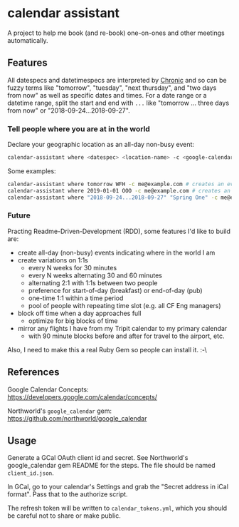 # calendar assistant

A project to help me book (and re-book) one-on-ones and other meetings automatically.


## Features

All datespecs and datetimespecs are interpreted by [Chronic](https://github.com/mojombo/chronic) and so can be fuzzy terms like "tomorrow", "tuesday", "next thursday", and "two days from now" as well as specific dates and times. For a date range or a datetime range, split the start and end with `...` like "tomorrow ... three days from now" or "2018-09-24...2018-09-27".


### Tell people where you are at in the world

Declare your geographic location as an all-day non-busy event:

``` bash
calendar-assistant where <datespec> <location-name> -c <google-calendar-id>
```

Some examples:

``` bash
calendar-assistant where tomorrow WFH -c me@example.com # creates an event titled `🗺 WFH` tomorrow
calendar-assistant where 2019-01-01 OOO -c me@example.com # creates an event titled `🗺 OOO` on New Year's Day
calendar-assistant where "2018-09-24...2018-09-27" "Spring One" -c me@example.com # creates an event titled `🗺 Spring One` on the days of the conference
```


### Future

Practing Readme-Driven-Development (RDD), some features I'd like to build are:

- create all-day (non-busy) events indicating where in the world I am
- create variations on 1:1s
  - every N weeks for 30 minutes
  - every N weeks alternating 30 and 60 minutes
  - alternating 2:1 with 1:1s between two people
  - preference for start-of-day (breakfast) or end-of-day (pub)
  - one-time 1:1 within a time period
  - pool of people with repeating time slot (e.g. all CF Eng managers)
- block off time when a day approaches full
  - optimize for big blocks of time
- mirror any flights I have from my Tripit calendar to my primary calendar
  - with 90 minute blocks before and after for travel to the airport, etc.

Also, I need to make this a real Ruby Gem so people can install it. :-\


## References

Google Calendar Concepts: https://developers.google.com/calendar/concepts/

Northworld's `google_calendar` gem: https://github.com/northworld/google_calendar


## Usage

Generate a GCal OAuth client id and secret. See Northworld's google_calendar gem README for the steps. The file should be named `client_id.json`.

In GCal, go to your calendar's Settings and grab the "Secret address in iCal format". Pass that to the authorize script.

The refresh token will be written to `calendar_tokens.yml`, which you should be careful not to share or make public.
